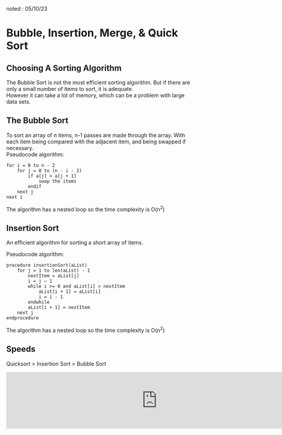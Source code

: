 noted : 05/10/23

# Bubble, Insertion, Merge, & Quick Sort

## Choosing A Sorting Algorithm

The Bubble Sort is not the most efficient sorting algorithm. But if there are only a small number of items to sort, it is adequate.  
However it can take a lot of memory, which can be a problem with large data sets.

## The Bubble Sort

To sort an array of n items, n-1 passes are made through the array. With each item being compared with the adjacent item, and being swapped if necessary.  
Pseudocode algorithm:

```
for i = 0 to n - 2
    for j = 0 to (n - i - 2)
        if a[j] > a[j + 1]
            swap the items
        endif
    next j
next i
```

The algorithm has a nested loop so the time complexity is O(n<sup>2</sup>)

## Insertion Sort

An efficient algorithm for sorting a short array of items.

Pseudocode algorithm:

```
procedure insertionSort(aList)
    for j = 1 to len(aList) - 1
        nextItem = aList[j]
        i = j – 1
        while i >= 0 and aList[i] > nextItem
            aList[i + 1] = aList[i]
            i = i - 1
        endwhile
        aList[i + 1] = nextItem
    next j
endprocedure
```

The algorithm has a nested loop so the time complexity is O(n<sup>2</sup>)

## Speeds

Quicksort > Insertion Sort > Bubble Sort

<iframe src="https://link.excalidraw.com/readonly/XsiXz83YChku8UPcEEzl" width="800px" style="border: none;"></iframe>
